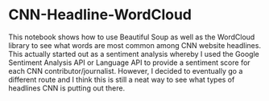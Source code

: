# CNN-Headline-WordCloud
This notebook shows how to use Beautiful Soup as well as the WordCloud library to see what words are most common among CNN website headlines.  This actually started out as a sentiment analysis whereby I used the Google Sentiment Analysis API or Language API to provide a sentiment score for each CNN contributor/journalist.  However, I decided to eventually go a different route and I think this is still a neat way to see what types of headlines CNN is putting out there.
